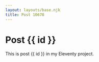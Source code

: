 ```yaml
---
layout: layouts/base.njk
title: Post 10678
---
```


# Post {{ id }}

This is post {{ id }} in my Eleventy project.
